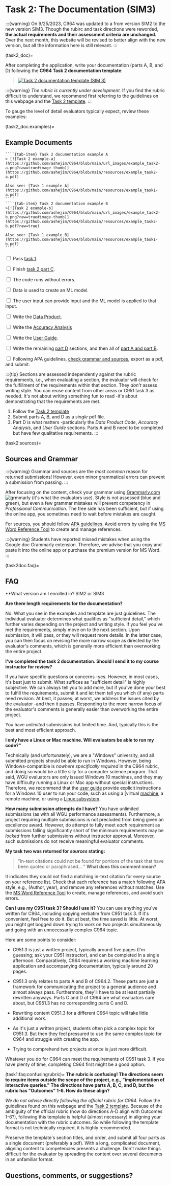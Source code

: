
# Task 2: The Documentation (SIM3)

:::{warning}
On 9/25/2023, C964 was updated to a from version SIM2 to the new version SIM3. Though the rubirc and task directions were reworded, **the actual requirements and their assessment criteria are unchanged.** Over the next month, this website will be revised to better align with the new version, but all the information here is still relevant.
:::

(task2_doc)=

After completing the application, write your documentation (parts A, B, and D) following the **C964 Task 2 documentation template**:
> [![Task 2 documentation template (SIM 3)](https://github.com/ashejim/C964/blob/main/url_images/template_task2.png?raw=true#image-thumb)](https://westerngovernorsuniversity-my.sharepoint.com/:w:/g/personal/jim_ashe_wgu_edu/ERGxhsNfkbhEutlkXVFITMQBPOmWlkVx1p5H0UisvnBesg?rtime=3q_Efs-u2kg)

:::{warning}
*The rubric is currently under development.* If you find the rubric difficult to understand, we recommend first referring to the guidelines on this webpage and the [Task 2 template](https://westerngovernorsuniversity-my.sharepoint.com/:w:/g/personal/jim_ashe_wgu_edu/ERGxhsNfkbhEutlkXVFITMQBPOmWlkVx1p5H0UisvnBesg?rtime=3q_Efs-u2kg).
:::

To gauge the level of detail evaluators typically expect, review these examples:

(task2_doc:examples)=

## Example Documents

`````{tab-set}
````{tab-item} Task 2 documentation example A
> [![Task 2 example-a](https://github.com/ashejim/C964/blob/main/url_images/example_task2-a.png?raw=true#image-thumb)](https://github.com/ashejim/C964/blob/main/resources/example_task2-a.pdf)

Also see: [Task 1 example A](https://github.com/ashejim/C964/blob/main/resources/example_task1-a.pdf)
````
````{tab-item} Task 2 documentation example B
>[![Task 2 example-b](https://github.com/ashejim/C964/blob/main/url_images/example_task2-b.png?raw=true#image-thumb)](https://github.com/ashejim/C964/blob/main/resources/example_task2-b.pdf?raw=true)

Also see: [Task 1 example B](https://github.com/ashejim/C964/blob/main/resources/example_task1-b.pdf)
````
`````

<div class = "tasklist">

   <input type="checkbox"> Pass [task 1](task1).
   
   <input type="checkbox"> Finish [task 2 part C](task2c).

   <div class = "tasklist2">

   <input type="checkbox"> The code runs without errors.

   <input type="checkbox"> Data is used to create an ML model.

   <input type="checkbox"> The user input can provide input and the ML model is applied to that input.

   </div>

   <input type="checkbox"> Write the [Data Product](task2d:dataproduct).
   
   <input type="checkbox"> Write the [Accuracy Analysis](task2d:accuracy)

   <input type="checkbox"> Write the [User Guide](task2d:userguide).

   <input type="checkbox"> Write the remaining [part D](task2d) sections, and then all of [part A and part B](task2ab).

   <input type="checkbox"> Following APA guidelines, [check grammar and sources](task2:sources), export as a pdf, and submit.

</div> 

:::{tip}
Sections are assessed independently against the rubric requirements, i.e., when evaluating a section, the evaluator will check for the fulfillment of the requirements within that section. They *don't* assess writing style. You can reuse content from other areas or C951 task 3 as needed. It's not about writing something fun to read -it's about demonstrating that the requirements are met. 

1. Follow the [Task 2 template](https://westerngovernorsuniversity-my.sharepoint.com/:w:/g/personal/jim_ashe_wgu_edu/ERGxhsNfkbhEutlkXVFITMQBPOmWlkVx1p5H0UisvnBesg?rtime=3q_Efs-u2kg)
2. Submit parts A, B, and D as a *single* pdf file.
3. Part D is what matters -particularly the *Data Product Code*, *Accuracy Analysis*, and *User Guide* sections. Parts A and B need to be completed but have few qualitative requirements.
:::

(task2:sources)=
## Sources and Grammar

:::{warning}
Grammar and sources are the *most common* reason for returned submissions! However, even minor grammatical errors can prevent a submission from passing.
:::

After focusing on the content, check your grammar using [Grammarly.com](https://www.grammarly.com/) ![grmmarly](https://github.com/ashejim/C769/blob/main/url_images/icon-grammarly.png?raw=true#icon) (it's what the evaluators use). Style is not assessed (blue and green), but even a few grammar mistakes will prevent competency in *Professional Communication*. The free side has been sufficient, but if using the online app, you sometimes need to wait before mistakes are caught. 

For sources, you should follow [APA guidelines](https://apastyle.apa.org/style-grammar-guidelines). Avoid errors by using the [MS Word Reference Tool](https://support.microsoft.com/en-us/office/create-a-bibliography-citations-and-references-17686589-4824-4940-9c69-342c289fa2a5) to create and manage references.

:::{warning}
Students have reported missed mistakes when using the Google doc Grammarly extension. Therefore, we advise that you copy and paste it into the online app or purchase the premium version for MS Word. 
:::

(task2doc:faq)=
## FAQ

**What version am I enrolled in? SIM2 or SIM3

**Are there length requirements for the documentation?**

No. What you see in the examples and template are just guidelines. The individual evaluator determines what qualifies as "sufficient detail," which further varies depending on the project and writing style. If you feel you've met the requirements, simply move on to the next section. Upon submission, it will pass, or they will request more details. In the latter case, you can then focus on revising the more narrow scope as directed by the evaluator's comments, which is generally more efficient than overworking the entire project.

**I've completed the task 2 documentation. Should I send it to my course instructor for review?** 

If you have specific questions or concerns -yes. However, in most cases, it's best just to submit. What suffices as "sufficient detail" is highly subjective. We can always tell you to add more, but if you've done your best to fulfill the requirements, submit it and let them tell you which (if any) parts need revision. At best, it passes; at worst, we address the issues cited by the evaluator -and then it passes. Responding to the more narrow focus of the evaluator's comments is generally easier than overworking the entire project.

You have *unlimited* submissions but limited time. And, typically this is the best and most efficient approach. 

**I only have a Linux or Mac machine. Will evaluators be able to run my code?"**

Technically (and unfortunately), we are a "Windows" university, and all submitted projects should be able to run in Windows. However, being Windows-compatible is *nowhere specifically required* in the C964 rubric, and doing so would be a little silly for a computer science program. That said, WGU evaluators are only issued Windows 10 machines, and they may have difficulty running a Linux or Mac app without special instructions. Therefore, we recommend that the [user guide](task2_doc:userguide) provide explicit instructions for a Windows 10 user to run your code, such as using a [virtual [machine](https://ubuntu.com/tutorials/how-to-run-ubuntu-desktop-on-a-virtual-machine-using-virtualbox#1-overview), a remote machine, or using a [Linux subsystem](https://ubuntu.com/tutorials/install-ubuntu-on-wsl2-on-windows-10#1-overview).

**How many submission attempts do I have?**
You have unlimited submissions (as with all WGU performance assessments). Furthermore, a project requiring multiple submissions is not precluded from being given an excellence award. However, do attempt to fully meet *each* requirement as submissions falling significantly short of the minimum requirements may be *locked* from further submissions without instructor approval. Moreover, such submissions do not receive meaningful evaluator comments.

<!-- **I can't find sources for section B, *Other Works*. What can I do?**
You are likely overinterpreting what's required. Rarely are submissions sent back because cited works are unsuitable. You can use referenceable work created by a professional which can be *related* to your project -it does not need to align with your project entirely. For example, a cloud migration project might include articles about AWS, security advantages, cost advantages, etc.  -->

**My task two was returned for *sources* stating:**
> "In-text citations could not be found for portions of the task that have been quoted or paraphrased... "
**What does this comment mean?**

It indicates they could not find a matching in-text citation for every source on your reference list. Check that each reference has a match following APA style, e.g., (Author, year), and remove any references without matches. Use the [MS Word Reference Tool](https://support.microsoft.com/en-us/office/create-a-bibliography-citations-and-references-17686589-4824-4940-9c69-342c289fa2a5) to create, manage references, and avoid such errors.

**Can I use my C951 task 3? Should I use it?**
You can use anything you've written for C964, including copying verbatim from C951 task 3. If it's convenient, feel free to do it. But at best, the time saved is little. At worst, you might get bogged down trying to work on two projects simultaneously and going with an unnecessarily complex C964 topic.

Here are some points to consider:

- C951.3 is just a written project, typically around five pages (I'm guessing; ask your C951 instructor), and can be completed in a single afternoon. Comparatively, C964 requires a working machine learning application and accompanying documentation, typically around 20 pages. 

- C951.3 only relates to parts A and B of C964.2. These parts are just a framework for communicating the project to a general audience and almost always pass. Furthermore, they'll have to be at least partially rewritten anyways. Parts C and D of C964 are what evaluators care about, but C951.3 has no corresponding parts C and D.
- Rewriting content C951.3 for a different C964 topic will take little additional work.
- As it's just a written project, students often pick a complex topic for C951.3. But then they feel pressured to use the same complex topic for C964 and struggle with creating the app.
- Trying to comprehend two projects at once is just more difficult. 

Whatever you do for C964 can meet the requirements of C951 task 3. If you have plenty of time, completing C964 first might be a good option.

(task1:faq:confusingrubric)=
**The rubric is confusing! The directions seem to require items outside the scope of the project, e.g., "implementation of interactive queries." The directions have parts A, B, C, and D, but the rubric has "Outcomes" 1-6. How do these align?**

*We do not advise directly following the official rubric for C964.* Follow the guidelines found on this webpage and the [Task 2 template](https://westerngovernorsuniversity-my.sharepoint.com/:w:/g/personal/jim_ashe_wgu_edu/ESLuMNRuDjpCrKvqWaC6cywB4I97WEPdk5MRZRq4LfmFhQ). Because of the ambiguity of the official rubric (how do directions A-D align with Outcomes 1-6?), following this template is helpful (almost necessary) in aligning your documentation with the rubric outcomes. So while following the template format is not technically required, it is highly recommended.

Preserve the template's section titles, and order, and submit all four parts as a single document (preferably a pdf). With a long, complicated document, aligning content to competencies presents a challenge. Don't make things difficult for the evaluator by spreading the content over several documents in an unfamiliar format.

## Questions, comments, or suggestions?

<script
   type="text/javascript"
   src="https://utteranc.es/client.js"
   async="async"
   repo="ashejim/C964"
   issue-term="pathname"
   theme="github-light"
   label="💬 comment"
   crossorigin="anonymous"
/>